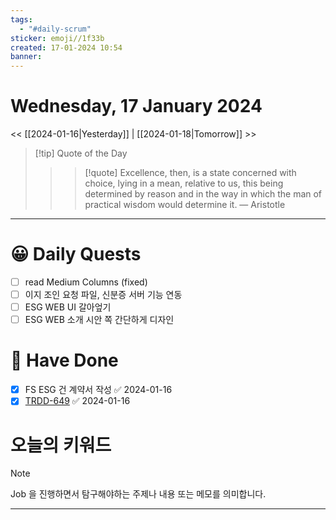 ```yaml
---
tags:
  - "#daily-scrum"
sticker: emoji//1f33b
created: 17-01-2024 10:54
banner:
---
```

# Wednesday, 17 January 2024
<< [[2024-01-16|Yesterday]] | [[2024-01-18|Tomorrow]] >>

> [!tip] Quote of the Day  
> > > [!quote] Excellence, then, is a state concerned with choice, lying in a mean, relative to us, this being determined by reason and in the way in which the man of practical wisdom would determine it.
> — Aristotle

---

#  😀 Daily Quests
- [ ] read Medium Columns (fixed)
- [ ] 이지 조인 요청 파일, 신분증 서버 기능 연동
- [ ] ESG WEB UI 갈아엎기
- [ ] ESG WEB 소개 시안 쪽 간단하게 디자인

# 🙂 Have Done
- [x] FS ESG 건 계약서 작성 ✅ 2024-01-16
- [x] [TRDD-649](https://alcherainc.atlassian.net/jira/software/projects/TRDD/boards/159?selectedIssue=TRDD-649) ✅ 2024-01-16

# 오늘의 키워드

> [!NOTE]
> Job 을 진행하면서 탐구해야하는 주제나 내용 또는 메모를 의미합니다.


---
